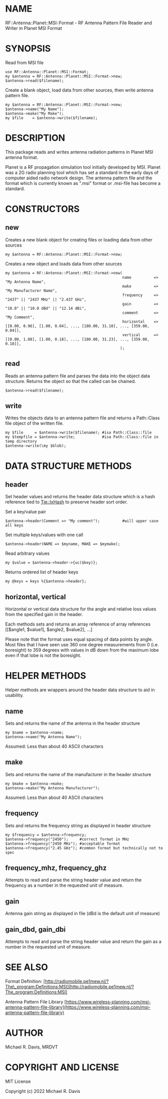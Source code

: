 # NAME

RF::Antenna::Planet::MSI::Format - RF Antenna Pattern File Reader and Writer in Planet MSI Format

# SYNOPSIS

Read from MSI file

    use RF::Antenna::Planet::MSI::Format;
    my $antenna = RF::Antenna::Planet::MSI::Format->new;
    $antenna->read($filename);

Create a blank object, load data from other sources, then write antenna pattern file.

    my $antenna = RF::Antenna::Planet::MSI::Format->new;
    $antenna->name("My Name");
    $antenna->make("My Make");
    my $file    = $antenna->write($filename);

# DESCRIPTION

This package reads and writes antenna radiation patterns in Planet MSI antenna format.

Planet is a RF propagation simulation tool initially developed by MSI. Planet was a 2G radio planning tool which has set a standard in the early days of computer aided radio network design. The antenna pattern file and the format which is currently known as ".msi" format or .msi-file has become a standard.

# CONSTRUCTORS

## new

Creates a new blank object for creating files or loading data from other sources

    my $antenna = RF::Antenna::Planet::MSI::Format->new;

Creates a new object and loads data from other sources

    my $antenna = RF::Antenna::Planet::MSI::Format->new(
                                                        name          => "My Antenna Name",
                                                        make          => "My Manufacturer Name",
                                                        frequency     => "2437" || "2437 MHz" || "2.437 GHz",
                                                        gain          => "10.0" || "10.0 dBd" || "12.14 dBi",
                                                        comment       => "My Comment",
                                                        horizontal    => [[0.00, 0.96], [1.00, 0.04], ..., [180.00, 31.10], ..., [359.00, 0.04]],
                                                        vertical      => [[0.00, 1.08], [1.00, 0.18], ..., [180.00, 31.23], ..., [359.00, 0.18]],
                                                       );

## read

Reads an antenna pattern file and parses the data into the object data structure. Returns the object so that the called can be chained.

    $antenna->read($filename);

## write

Writes the objects data to an antenna pattern file and returns a Path::Class file object of the written file.

    my $file     = $antenna->write($filename); #isa Path::Class::file
    my $tempfile = $antenna->write;            #isa Path::Class::file in temp directory
    $antenna->write(\my $blob);

# DATA STRUCTURE METHODS

## header

Set header values and returns the header data structure which is a hash reference tied to [Tie::IxHash](https://metacpan.org/pod/Tie::IxHash) to preserve header sort order.

Set a key/value pair

    $antenna->header(Comment => "My comment");          #will upper case all keys

Set multiple keys/values with one call

    $antenna->header(NAME => $myname, MAKE => $mymake);

Read arbitrary values

    my $value = $antenna->header->{uc($key)};

Returns ordered list of header keys

    my @keys = keys %{$antenna->header};

## horizontal, vertical

Horizontal or vertical data structure for the angle and relative loss values from the specified gain in the header.

Each methods sets and returns an array reference of array references \[\[$angle1, $value1\], $angle2, $value2\], ...\]

Please note that the format uses equal spacing of data points by angle.  Most files that I have seen use 360 one degree measurements from 0 (i.e. boresight) to 359 degrees with values in dB down from the maximum lobe even if that lobe is not the boresight.

# HELPER METHODS

Helper methods are wrappers around the header data structure to aid in usability. 

## name

Sets and returns the name of the antenna in the header structure

    my $name = $antenna->name;
    $antenna->name("My Antenna Name");

Assumed: Less than about 40 ASCII characters

## make

Sets and returns the name of the manufacturer in the header structure

    my $make = $antenna->make;
    $antenna->make("My Antenna Manufacturer");

Assumed: Less than about 40 ASCII characters

## frequency

Sets and returns the frequency string as displayed in header structure

    my $frequency = $antenna->frequency;
    $antenna->frequency("2450");     #correct format in MHz
    $antenna->frequency("2450 MHz"); #acceptable format
    $antenna->frequency("2.45 GHz"); #common format but technically not to spec

## frequency\_mhz, frequency\_ghz

Attempts to read and parse the string header value and return the frequency as a number in the requested unit of measure.

## gain

Antenna gain string as displayed in file (dBd is the default unit of measure)

## gain\_dbd, gain\_dbi

Attempts to read and parse the string header value and return the gain as a number in the requested unit of measure.

# SEE ALSO

Format Definition: [http://radiomobile.pe1mew.nl/?The\_program:Definitions:MSI](http://radiomobile.pe1mew.nl/?The_program:Definitions:MSI)

Antenna Pattern File Library [https://www.wireless-planning.com/msi-antenna-pattern-file-library](https://www.wireless-planning.com/msi-antenna-pattern-file-library)

# AUTHOR

Michael R. Davis, MRDVT

# COPYRIGHT AND LICENSE

MIT License

Copyright (c) 2022 Michael R. Davis
